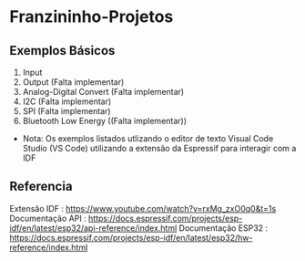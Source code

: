 # Franzininho-Projetos

## Exemplos Básicos 

1. Input
2. Output (Falta implementar)
3. Analog-Digital Convert (Falta implementar)
4. I2C (Falta implementar)
5. SPI (Falta implementar)
6. Bluetooth Low Energy ((Falta implementar))

* Nota: Os exemplos listados utlizando o editor de texto Visual Code Studio (VS Code) utilizando a extensão da Espressif para interagir com a IDF

## Referencia 
Extensão IDF : https://www.youtube.com/watch?v=rxMg_zxO0q0&t=1s
Documentação API : https://docs.espressif.com/projects/esp-idf/en/latest/esp32/api-reference/index.html
Documentação ESP32 : https://docs.espressif.com/projects/esp-idf/en/latest/esp32/hw-reference/index.html
